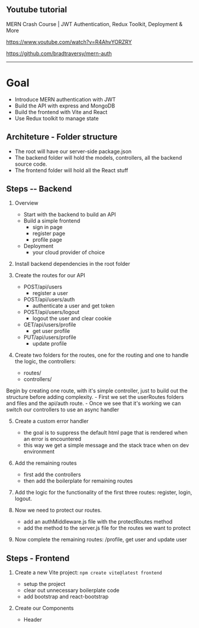 
## Youtube tutorial
MERN Crash Course | JWT Authentication, Redux Toolkit, Deployment & More 

https://www.youtube.com/watch?v=R4AhvYORZRY

https://github.com/bradtraversy/mern-auth

-------------------------------------------------------------------------------

# Goal

- Introduce MERN authentication with JWT
- Build the API with express and MongoDB
- Build the frontend with Vite and React
- Use Redux toolkit to manage state

## Architeture - Folder structure

- The root will have our server-side package.json
- The backend folder will hold the models, controllers, all the backend source code.
- The frontend folder will hold all the React stuff

## Steps -- Backend

1. Overview
    - Start with the backend to build an API
    - Build a simple frontend
      - sign in page
      - register page
      - profile page
    - Deployment
      - your cloud provider of choice

2. Install backend dependencies in the root folder

3. Create the routes for our API
    - POST/api/users
      - register a user
    - POST/api/users/auth
      - authenticate a user and get token
    - POST/api/users/logout
      - logout the user and clear cookie
    - GET/api/users/profile
      - get user profile
    - PUT/api/users/profile
      - update profile

4. Create two folders for the routes, one for the routing and one to handle the logic, the controllers:
    - routes/
    - controllers/

Begin by creating one route, with it's simple controller, just to build out the structure before adding complexity.
    - First we set the userRoutes folders and files and the api/auth route.
    - Once we see that it's working we can switch our controllers to use an async handler

5. Create a custom error handler
    - the goal is to suppress the default html page that is rendered when an error is encountered
    - this way we get a simple message and the stack trace when on dev environment

6. Add the remaining routes
    - first add the controllers
    - then add the boilerplate for remaining routes

7. Add the logic for the functionality of the first three routes: register, login, logout.

8. Now we need to protect our routes.
    - add an authMiddleware.js file with the protectRoutes method
    - add the method to the server.js file for the routes we want to protect

9. Now complete the remaining routes: /profile, get user and update user


## Steps - Frontend

1. Create a new Vite project: `npm create vite@latest frontend`
    - setup the project
    - clear out unnecessary boilerplate code
    - add bootstrap and react-bootstrap

2. Create our Components
    - Header


